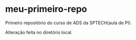 # meu-primeiro-repo
Primeiro repositório do curso de ADS da SPTECH(aula de PI).

Alteração feita no diretório local.
